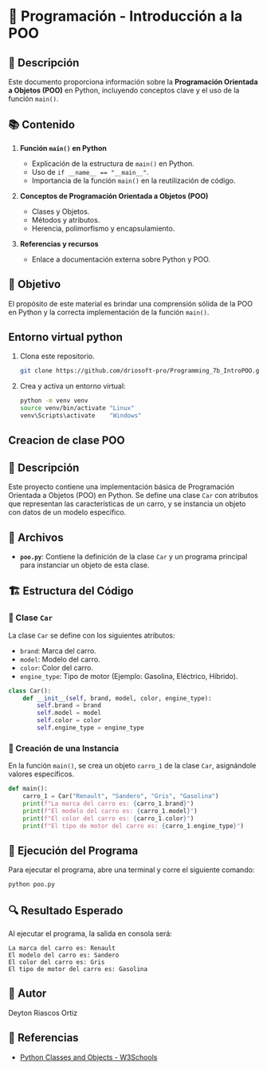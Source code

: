 # 📌 Programación - Introducción a la POO

## 📖 Descripción
Este documento proporciona información sobre la **Programación Orientada a Objetos (POO)** en Python, incluyendo conceptos clave y el uso de la función `main()`.

## 📚 Contenido
1. **Función `main()` en Python**
   - Explicación de la estructura de `main()` en Python.
   - Uso de `if __name__ == "__main__"`.
   - Importancia de la función `main()` en la reutilización de código.

2. **Conceptos de Programación Orientada a Objetos (POO)**
   - Clases y Objetos.
   - Métodos y atributos.
   - Herencia, polimorfismo y encapsulamiento.

3. **Referencias y recursos**
   - Enlace a documentación externa sobre Python y POO.

## 🎯 Objetivo
El propósito de este material es brindar una comprensión sólida de la POO en Python y la correcta implementación de la función `main()`.

## Entorno virtual python

1. Clona este repositorio.
    ``` bash
    git clone https://github.com/driosoft-pro/Programming_7b_IntroPOO.git
    ```
2. Crea y activa un entorno virtual:
   ```bash
   python -m venv venv
   source venv/bin/activate "Linux"
   venv\Scripts\activate  	"Windows"

## Creacion de clase POO

## 📖 Descripción
Este proyecto contiene una implementación básica de Programación Orientada a Objetos (POO) en Python. Se define una clase `Car` con atributos que representan las características de un carro, y se instancia un objeto con datos de un modelo específico.

## 📂 Archivos
- **`poo.py`**: Contiene la definición de la clase `Car` y un programa principal para instanciar un objeto de esta clase.

## 🏗 Estructura del Código

### 🔹 Clase `Car`

La clase `Car` se define con los siguientes atributos:
- `brand`: Marca del carro.
- `model`: Modelo del carro.
- `color`: Color del carro.
- `engine_type`: Tipo de motor (Ejemplo: Gasolina, Eléctrico, Híbrido).

```python
class Car():
    def __init__(self, brand, model, color, engine_type):
        self.brand = brand
        self.model = model
        self.color = color
        self.engine_type = engine_type
```

### 🔹 Creación de una Instancia

En la función `main()`, se crea un objeto `carro_1` de la clase `Car`, asignándole valores específicos.

```python
def main():
    carro_1 = Car("Renault", "Sandero", "Gris", "Gasolina")
    print(f"La marca del carro es: {carro_1.brand}")
    print(f"El modelo del carro es: {carro_1.model}")
    print(f"El color del carro es: {carro_1.color}")
    print(f"El tipo de motor del carro es: {carro_1.engine_type}")
```

## 🚀 Ejecución del Programa
Para ejecutar el programa, abre una terminal y corre el siguiente comando:

```sh
python poo.py
```

## 🔍 Resultado Esperado
Al ejecutar el programa, la salida en consola será:

```
La marca del carro es: Renault
El modelo del carro es: Sandero
El color del carro es: Gris
El tipo de motor del carro es: Gasolina
```

## 📝 Autor
Deyton Riascos Ortiz

## 🔗 Referencias
- [Python Classes and Objects - W3Schools](https://www.w3schools.com/python/python_classes.asp)
